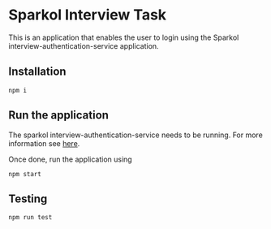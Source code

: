 # Sparkol Interview Task

This is an application that enables the user to login using the Sparkol interview-authentication-service application. 

## Installation

```
npm i
```

## Run the application

The sparkol interview-authentication-service needs to be running. For more information see [here](https://github.com/Sparkol/interview-authentication-service).

Once done, run the application using

```
npm start
```

## Testing

```
npm run test
```